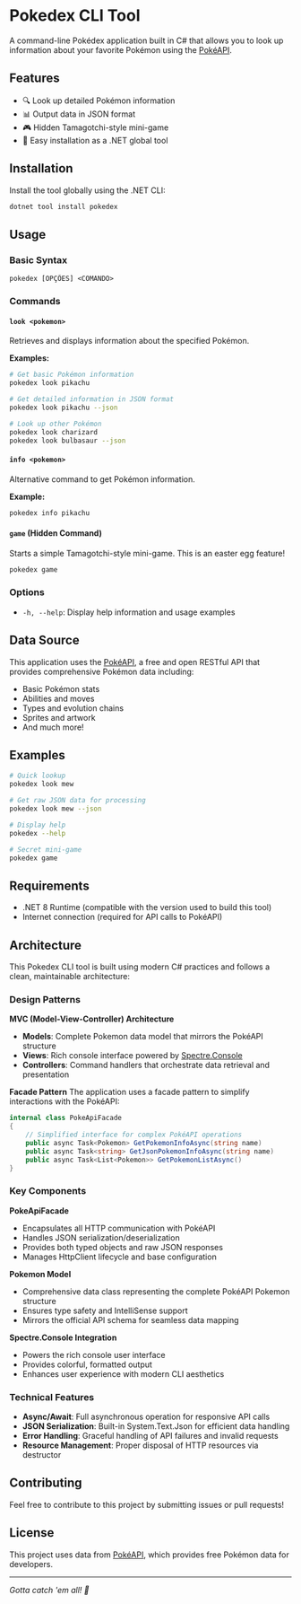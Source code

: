 # Pokedex CLI Tool

A command-line Pokédex application built in C# that allows you to look up information about your favorite Pokémon using the [PokéAPI](https://pokeapi.co/api/v2/).

## Features

- 🔍 Look up detailed Pokémon information
- 📊 Output data in JSON format
- 🎮 Hidden Tamagotchi-style mini-game
- 🚀 Easy installation as a .NET global tool

## Installation

Install the tool globally using the .NET CLI:

```bash
dotnet tool install pokedex
```

## Usage

### Basic Syntax

```
pokedex [OPÇÕES] <COMANDO>
```

### Commands

#### `look <pokemon>`
Retrieves and displays information about the specified Pokémon.

**Examples:**
```bash
# Get basic Pokémon information
pokedex look pikachu

# Get detailed information in JSON format
pokedex look pikachu --json

# Look up other Pokémon
pokedex look charizard
pokedex look bulbasaur --json
```

#### `info <pokemon>`
Alternative command to get Pokémon information.

**Example:**
```bash
pokedex info pikachu
```

#### `game` (Hidden Command)
Starts a simple Tamagotchi-style mini-game. This is an easter egg feature!

```bash
pokedex game
```

### Options

- `-h, --help`: Display help information and usage examples

## Data Source

This application uses the [PokéAPI](https://pokeapi.co/api/v2/), a free and open RESTful API that provides comprehensive Pokémon data including:

- Basic Pokémon stats
- Abilities and moves
- Types and evolution chains
- Sprites and artwork
- And much more!

## Examples

```bash
# Quick lookup
pokedex look mew

# Get raw JSON data for processing
pokedex look mew --json

# Display help
pokedex --help

# Secret mini-game
pokedex game
```

## Requirements

- .NET 8 Runtime (compatible with the version used to build this tool)
- Internet connection (required for API calls to PokéAPI)

## **Architecture**

This Pokedex CLI tool is built using modern C# practices and follows a clean, maintainable architecture:

### Design Patterns

**MVC (Model-View-Controller) Architecture**
- **Models**: Complete Pokemon data model that mirrors the PokéAPI structure
- **Views**: Rich console interface powered by [Spectre.Console](https://spectreconsole.net/)
- **Controllers**: Command handlers that orchestrate data retrieval and presentation

**Facade Pattern**
The application uses a facade pattern to simplify interactions with the PokéAPI:

```csharp
internal class PokeApiFacade
{
    // Simplified interface for complex PokéAPI operations
    public async Task<Pokemon> GetPokemonInfoAsync(string name)
    public async Task<string> GetJsonPokemonInfoAsync(string name)
    public async Task<List<Pokemon>> GetPokemonListAsync()
}
```

### Key Components

**PokeApiFacade**
- Encapsulates all HTTP communication with PokéAPI
- Handles JSON serialization/deserialization
- Provides both typed objects and raw JSON responses
- Manages HttpClient lifecycle and base configuration

**Pokemon Model**
- Comprehensive data class representing the complete PokéAPI Pokemon structure
- Ensures type safety and IntelliSense support
- Mirrors the official API schema for seamless data mapping

**Spectre.Console Integration**
- Powers the rich console user interface
- Provides colorful, formatted output
- Enhances user experience with modern CLI aesthetics

### Technical Features

- **Async/Await**: Full asynchronous operation for responsive API calls
- **JSON Serialization**: Built-in System.Text.Json for efficient data handling
- **Error Handling**: Graceful handling of API failures and invalid requests
- **Resource Management**: Proper disposal of HTTP resources via destructor

## Contributing

Feel free to contribute to this project by submitting issues or pull requests!

## License

This project uses data from [PokéAPI](https://pokeapi.co/), which provides free Pokémon data for developers.

---

*Gotta catch 'em all! 🎯*

